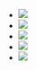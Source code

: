 - ![](./images/各县市GDP折线图.png)
- ![](./images/各城市年度GDP热力图.png)
- ![](./images/杭州市历年全市工业企业主要能源消费量折线图.png)
- ![](./images/杭州市历年全市工业企业主要能源消费量柱形图.png)
- ![](./images/宁波2016年千吨以上工业综合能源消费量.png)
